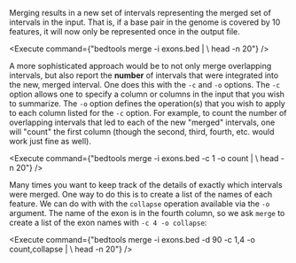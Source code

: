 <script>
import Execute from "../../Execute.svelte";
</script>

Merging results in a new set of intervals representing the merged set of intervals in the input. That is, if a base pair in the genome is covered by 10 features, it will now only be represented once in the output file.

<Execute command={"bedtools merge -i exons.bed | \\ head -n 20"} />

A more sophisticated approach would be to not only merge overlapping intervals, but also report the **number** of intervals that were integrated into the new, merged interval. One does this with the `-c` and `-o` options. The `-c` option allows one to specify a column or columns in the input that you wish to summarize. The `-o` option defines the operation(s) that you wish to apply to each column listed for the `-c` option.  For example, to count the number of overlapping intervals that led to each of the new "merged" intervals, one will "count" the first column (though the second, third, fourth, etc. would work just fine as well).

<Execute command={"bedtools merge -i exons.bed -c 1 -o count | \\ head -n 20"} />

Many times you want to keep track of the details of exactly which intervals were merged. One way to do this is to create a list of the names of each feature. We can do with with the `collapse` operation available via the `-o` argument. The name of the exon is in the fourth column, so we ask `merge` to create a list of the exon names with `-c 4 -o collapse`:

<Execute command={"bedtools merge -i exons.bed -d 90 -c 1,4 -o count,collapse | \\ head -n 20"} />
